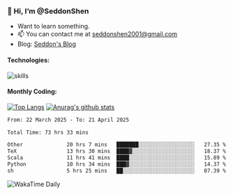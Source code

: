 ### 👋 Hi, I’m @SeddonShen
- Want to learn something.
- 📫 You can contact me at seddonshen2001@gmail.com
- Blog: [Seddon's Blog](https://seddonshen.github.io/)
#### Technologies:

![skills](https://skillicons.dev/icons?i=scala,js,html,css,bootstrap,jquery,c,cpp,cloudflare,django,docker,flask,git,github,githubactions,linux,latex,mysql,nodejs,ps,php,pr,py,raspberrypi,redis,unreal,v,vscode,vue,bash)

#### Monthly Coding:
[![Top Langs](https://github-readme-stats.vercel.app/api/top-langs?username=seddonshen&show_icons=true&locale=en&layout=compact&hide=html&langs_count=8)](https://github.com/SeddonShen/)
[![Anurag's github stats](https://github-readme-stats.vercel.app/api?username=SeddonShen&count_private=true&show_icons=true)](https://github.com/anuraghazra/github-readme-stats)
<!--START_SECTION:waka-->

```txt
From: 22 March 2025 - To: 21 April 2025

Total Time: 73 hrs 33 mins

Other              20 hrs 7 mins   ███████░░░░░░░░░░░░░░░░░░   27.35 %
TeX                13 hrs 30 mins  ████▓░░░░░░░░░░░░░░░░░░░░   18.37 %
Scala              11 hrs 41 mins  ████░░░░░░░░░░░░░░░░░░░░░   15.89 %
Python             10 hrs 34 mins  ███▓░░░░░░░░░░░░░░░░░░░░░   14.37 %
sh                 5 hrs 25 mins   ██░░░░░░░░░░░░░░░░░░░░░░░   07.39 %
```

<!--END_SECTION:waka-->

![WakaTime Daily](https://wakatime.com/share/@seddon2001/61a7e342-5f12-4fea-bf92-1fac161e97d6.svg)
<!---
SeddonShen/SeddonShen is a ✨ special ✨ repository because its `README.md` (this file) appears on your GitHub profile.
You can click the Preview link to take a look at your changes.
--->
